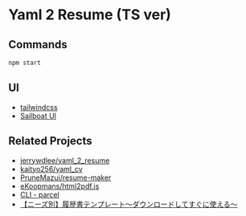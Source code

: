 # Yaml 2 Resume (TS ver)

## Commands

```sh
npm start
```

## UI

- [tailwindcss](https://tailwindcss.com/)
- [Sailboat UI](https://sailboatui.com/)

## Related Projects

- [jerrywdlee/yaml_2_resume](https://github.com/jerrywdlee/yaml_2_resume)
- [kaityo256/yaml_cv](https://github.com/kaityo256/yaml_cv)
- [PruneMazui/resume-maker](https://github.com/PruneMazui/resume-maker/)
- [eKoopmans/html2pdf.js](https://github.com/eKoopmans/html2pdf.js)
- [CLI - parcel](https://parceljs.org/features/cli/)
- [【ニーズ別】履歴書テンプレート～ダウンロードしてすぐに使える～](https://doda.jp/guide/rireki/template/)
